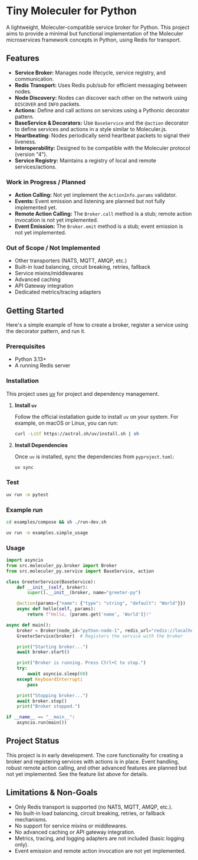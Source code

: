 # Tiny Moleculer for Python

A lightweight, Moleculer-compatible service broker for Python. This project aims to provide a minimal but functional implementation of the Moleculer microservices framework concepts in Python, using Redis for transport.

## Features

- **Service Broker:** Manages node lifecycle, service registry, and communication.
- **Redis Transport:** Uses Redis pub/sub for efficient messaging between nodes.
- **Node Discovery:** Nodes can discover each other on the network using `DISCOVER` and `INFO` packets.
- **Actions:** Define and call actions on services using a Pythonic decorator pattern.
- **BaseService & Decorators:** Use `BaseService` and the `@action` decorator to define services and actions in a style similar to Moleculer.js.
- **Heartbeating:** Nodes periodically send heartbeat packets to signal their liveness.
- **Interoperability:** Designed to be compatible with the Moleculer protocol (version "4").
- **Service Registry:** Maintains a registry of local and remote services/actions.

### Work in Progress / Planned

- **Action Calling:** Not yet implement the `ActionInfo.params` validator.
- **Events:** Event emission and listening are planned but not fully implemented yet.
- **Remote Action Calling:** The `Broker.call` method is a stub; remote action invocation is not yet implemented.
- **Event Emission:** The `Broker.emit` method is a stub; event emission is not yet implemented.

### Out of Scope / Not Implemented

- Other transporters (NATS, MQTT, AMQP, etc.)
- Built-in load balancing, circuit breaking, retries, fallback
- Service mixins/middlewares
- Advanced caching
- API Gateway integration
- Dedicated metrics/tracing adapters

## Getting Started

Here's a simple example of how to create a broker, register a service using the decorator pattern, and run it.

### Prerequisites

- Python 3.13+
- A running Redis server

### Installation

This project uses [uv](https://github.com/astral-sh/uv) for project and dependency management.

1.  **Install `uv`**

    Follow the official installation guide to install `uv` on your system. For example, on macOS or Linux, you can run:

    ```bash
    curl -LsSf https://astral.sh/uv/install.sh | sh
    ```

2.  **Install Dependencies**

    Once `uv` is installed, sync the dependencies from `pyproject.toml`:

    ```bash
    uv sync
    ```

### Test

```bash
uv run -m pytest
```

### Example run

```bash
cd examples/compose && sh ./run-dev.sh

uv run -m examples.simple_usage
```

### Usage

```python
import asyncio
from src.moleculer_py.broker import Broker
from src.moleculer_py.service import BaseService, action

class GreeterService(BaseService):
    def __init__(self, broker):
        super().__init__(broker, name="greeter-py")

    @action(params={"name": {"type": "string", "default": "World"}})
    async def hello(self, params):
        return f"Hello, {params.get('name', 'World')}!"

async def main():
    broker = Broker(node_id="python-node-1", redis_url="redis://localhost:6379/15")
    GreeterService(broker)  # Registers the service with the broker

    print("Starting broker...")
    await broker.start()

    print("Broker is running. Press Ctrl+C to stop.")
    try:
        await asyncio.sleep(60)
    except KeyboardInterrupt:
        pass

    print("Stopping broker...")
    await broker.stop()
    print("Broker stopped.")

if __name__ == "__main__":
    asyncio.run(main())
```

## Project Status

This project is in early development. The core functionality for creating a broker and registering services with actions is in place. Event handling, robust remote action calling, and other advanced features are planned but not yet implemented. See the feature list above for details.

## Limitations & Non-Goals

- Only Redis transport is supported (no NATS, MQTT, AMQP, etc.).
- No built-in load balancing, circuit breaking, retries, or fallback mechanisms.
- No support for service mixins or middlewares.
- No advanced caching or API gateway integration.
- Metrics, tracing, and logging adapters are not included (basic logging only).
- Event emission and remote action invocation are not yet implemented.
